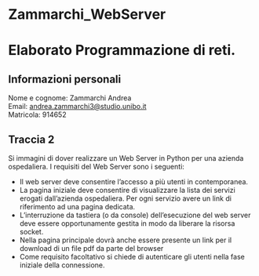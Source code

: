 # Zammarchi_WebServer

# Elaborato Programmazione di reti.

## Informazioni personali
Nome e cognome: Zammarchi Andrea \
Email: andrea.zammarchi3@studio.unibo.it \
Matricola: 914652

## Traccia 2

Si immagini di dover realizzare un Web Server in Python per una azienda ospedaliera.
I requisiti del Web Server sono i seguenti:

* Il web server deve consentire l’accesso a più utenti in contemporanea.
* La pagina iniziale deve consentire di visualizzare la lista dei servizi erogati dall’azienda ospedaliera. Per ogni servizio avere un link di riferimento ad una pagina dedicata.
* L’interruzione da tastiera (o da console) dell’esecuzione del web server deve essere opportunamente gestita in modo da liberare la risorsa socket.
* Nella pagina principale dovrà anche essere presente un link per il download di un file pdf da parte del browser
* Come requisito facoltativo si chiede di autenticare gli utenti nella fase iniziale della connessione.

